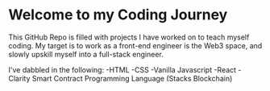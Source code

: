 # Welcome to my Coding Journey

This GitHub Repo is filled with projects I have worked on to teach myself coding.
My target is to work as a front-end engineer is the Web3 space, and slowly upskill myself into a full-stack engineer.

I've dabbled in the following:
-HTML
-CSS
-Vanilla Javascript
-React
-Clarity Smart Contract Programming Language (Stacks Blockchain)
